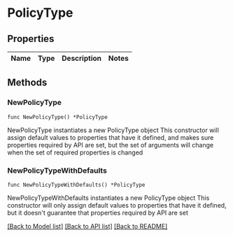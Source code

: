 # PolicyType

## Properties

Name | Type | Description | Notes
------------ | ------------- | ------------- | -------------

## Methods

### NewPolicyType

`func NewPolicyType() *PolicyType`

NewPolicyType instantiates a new PolicyType object
This constructor will assign default values to properties that have it defined,
and makes sure properties required by API are set, but the set of arguments
will change when the set of required properties is changed

### NewPolicyTypeWithDefaults

`func NewPolicyTypeWithDefaults() *PolicyType`

NewPolicyTypeWithDefaults instantiates a new PolicyType object
This constructor will only assign default values to properties that have it defined,
but it doesn't guarantee that properties required by API are set


[[Back to Model list]](../README.md#documentation-for-models) [[Back to API list]](../README.md#documentation-for-api-endpoints) [[Back to README]](../README.md)


